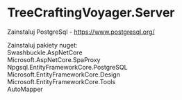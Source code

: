 # TreeCraftingVoyager.Server  
  
Zainstaluj PostgreSql - https://www.postgresql.org/   
  
Zainstaluj pakiety nuget:  
Swashbuckle.AspNetCore  
Microsoft.AspNetCore.SpaProxy  
Npgsql.EntityFrameworkCore.PostgreSQL  
Microsoft.EntityFrameworkCore.Design  
Microsoft.EntityFrameworkCore.Tools  
AutoMapper  
  
  